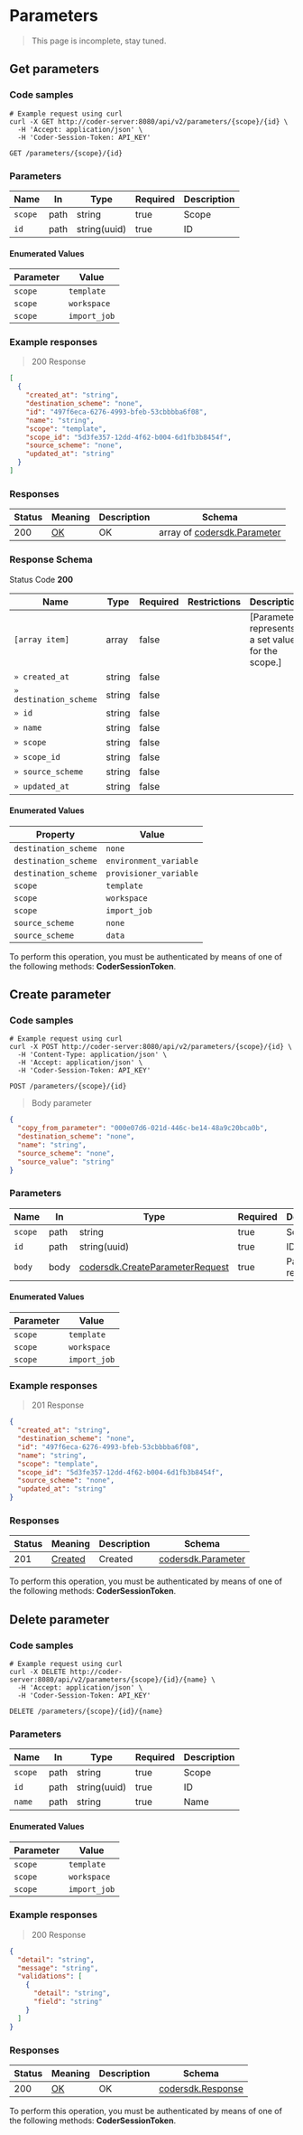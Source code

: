 # Parameters

> This page is incomplete, stay tuned.

## Get parameters

### Code samples

```shell
# Example request using curl
curl -X GET http://coder-server:8080/api/v2/parameters/{scope}/{id} \
  -H 'Accept: application/json' \
  -H 'Coder-Session-Token: API_KEY'
```

`GET /parameters/{scope}/{id}`

### Parameters

| Name    | In   | Type         | Required | Description |
| ------- | ---- | ------------ | -------- | ----------- |
| `scope` | path | string       | true     | Scope       |
| `id`    | path | string(uuid) | true     | ID          |

#### Enumerated Values

| Parameter | Value        |
| --------- | ------------ |
| `scope`   | `template`   |
| `scope`   | `workspace`  |
| `scope`   | `import_job` |

### Example responses

> 200 Response

```json
[
  {
    "created_at": "string",
    "destination_scheme": "none",
    "id": "497f6eca-6276-4993-bfeb-53cbbbba6f08",
    "name": "string",
    "scope": "template",
    "scope_id": "5d3fe357-12dd-4f62-b004-6d1fb3b8454f",
    "source_scheme": "none",
    "updated_at": "string"
  }
]
```

### Responses

| Status | Meaning                                                 | Description | Schema                                                      |
| ------ | ------------------------------------------------------- | ----------- | ----------------------------------------------------------- |
| 200    | [OK](https://tools.ietf.org/html/rfc7231#section-6.3.1) | OK          | array of [codersdk.Parameter](schemas.md#codersdkparameter) |

<h3 id="get-parameters-responseschema">Response Schema</h3>

Status Code **200**

| Name                   | Type   | Required | Restrictions | Description                                       |
| ---------------------- | ------ | -------- | ------------ | ------------------------------------------------- |
| `[array item]`         | array  | false    |              | [Parameter represents a set value for the scope.] |
| `» created_at`         | string | false    |              |                                                   |
| `» destination_scheme` | string | false    |              |                                                   |
| `» id`                 | string | false    |              |                                                   |
| `» name`               | string | false    |              |                                                   |
| `» scope`              | string | false    |              |                                                   |
| `» scope_id`           | string | false    |              |                                                   |
| `» source_scheme`      | string | false    |              |                                                   |
| `» updated_at`         | string | false    |              |                                                   |

#### Enumerated Values

| Property             | Value                  |
| -------------------- | ---------------------- |
| `destination_scheme` | `none`                 |
| `destination_scheme` | `environment_variable` |
| `destination_scheme` | `provisioner_variable` |
| `scope`              | `template`             |
| `scope`              | `workspace`            |
| `scope`              | `import_job`           |
| `source_scheme`      | `none`                 |
| `source_scheme`      | `data`                 |

To perform this operation, you must be authenticated by means of one of the following methods: **CoderSessionToken**.

## Create parameter

### Code samples

```shell
# Example request using curl
curl -X POST http://coder-server:8080/api/v2/parameters/{scope}/{id} \
  -H 'Content-Type: application/json' \
  -H 'Accept: application/json' \
  -H 'Coder-Session-Token: API_KEY'
```

`POST /parameters/{scope}/{id}`

> Body parameter

```json
{
  "copy_from_parameter": "000e07d6-021d-446c-be14-48a9c20bca0b",
  "destination_scheme": "none",
  "name": "string",
  "source_scheme": "none",
  "source_value": "string"
}
```

### Parameters

| Name    | In   | Type                                                                         | Required | Description       |
| ------- | ---- | ---------------------------------------------------------------------------- | -------- | ----------------- |
| `scope` | path | string                                                                       | true     | Scope             |
| `id`    | path | string(uuid)                                                                 | true     | ID                |
| `body`  | body | [codersdk.CreateParameterRequest](schemas.md#codersdkcreateparameterrequest) | true     | Parameter request |

#### Enumerated Values

| Parameter | Value        |
| --------- | ------------ |
| `scope`   | `template`   |
| `scope`   | `workspace`  |
| `scope`   | `import_job` |

### Example responses

> 201 Response

```json
{
  "created_at": "string",
  "destination_scheme": "none",
  "id": "497f6eca-6276-4993-bfeb-53cbbbba6f08",
  "name": "string",
  "scope": "template",
  "scope_id": "5d3fe357-12dd-4f62-b004-6d1fb3b8454f",
  "source_scheme": "none",
  "updated_at": "string"
}
```

### Responses

| Status | Meaning                                                      | Description | Schema                                             |
| ------ | ------------------------------------------------------------ | ----------- | -------------------------------------------------- |
| 201    | [Created](https://tools.ietf.org/html/rfc7231#section-6.3.2) | Created     | [codersdk.Parameter](schemas.md#codersdkparameter) |

To perform this operation, you must be authenticated by means of one of the following methods: **CoderSessionToken**.

## Delete parameter

### Code samples

```shell
# Example request using curl
curl -X DELETE http://coder-server:8080/api/v2/parameters/{scope}/{id}/{name} \
  -H 'Accept: application/json' \
  -H 'Coder-Session-Token: API_KEY'
```

`DELETE /parameters/{scope}/{id}/{name}`

### Parameters

| Name    | In   | Type         | Required | Description |
| ------- | ---- | ------------ | -------- | ----------- |
| `scope` | path | string       | true     | Scope       |
| `id`    | path | string(uuid) | true     | ID          |
| `name`  | path | string       | true     | Name        |

#### Enumerated Values

| Parameter | Value        |
| --------- | ------------ |
| `scope`   | `template`   |
| `scope`   | `workspace`  |
| `scope`   | `import_job` |

### Example responses

> 200 Response

```json
{
  "detail": "string",
  "message": "string",
  "validations": [
    {
      "detail": "string",
      "field": "string"
    }
  ]
}
```

### Responses

| Status | Meaning                                                 | Description | Schema                                           |
| ------ | ------------------------------------------------------- | ----------- | ------------------------------------------------ |
| 200    | [OK](https://tools.ietf.org/html/rfc7231#section-6.3.1) | OK          | [codersdk.Response](schemas.md#codersdkresponse) |

To perform this operation, you must be authenticated by means of one of the following methods: **CoderSessionToken**.

